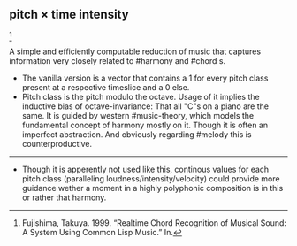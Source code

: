 ## pitch × time intensity
[^@fujishimaRealtimeChordRecognition1999]

A simple and efficiently computable reduction of music that captures information very closely related to #harmony and #chord s.

- The vanilla version is a vector that contains a 1 for every pitch class present at a respective timeslice and a 0 else. 
- Pitch class is the pitch modulo the octave. Usage of it implies the inductive bias of octave-invariance: That all "C"s on a piano are the same. It is guided by western #music-theory, which models the fundamental concept of harmony mostly on it. Though it is often an imperfect abstraction. And obviously regarding #melody this is counterproductive.

---
- Though it is apperently not used like this, continous values for each pitch class (paralleling loudness/intensity/velocity) could provide more guidance wether a moment in a highly polyphonic composition is in this or rather that harmony.

[^@fujishimaRealtimeChordRecognition1999]: Fujishima, Takuya. 1999. “Realtime Chord Recognition of Musical Sound: A System Using Common Lisp Music.” In.


